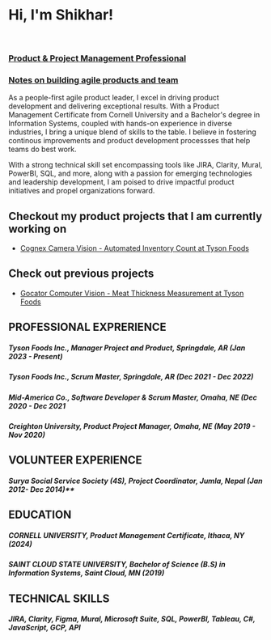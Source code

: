 <h1>Hi, I'm Shikhar!</h1> <br/> 
<h3><a href="https://www.linkedin.com/in/shikharstha/">Product & Project Management Professional</a></h3>
<h3><a href="https://www.linkedin.com/build-relation/newsletter-follow?entityUrn=7137295985310924800">Notes on building agile products and team </a></h3>

As a people-first agile product leader, I excel in driving product development and delivering exceptional results. With a Product Management Certificate from Cornell University and a Bachelor's degree in Information Systems, coupled with hands-on experience in diverse industries, I bring a unique blend of skills to the table. I believe in fostering continous improvements and product development processses that help teams do best work. 

With a strong technical skill set encompassing tools like JIRA, Clarity, Mural, PowerBI, SQL, and more, along with a passion for emerging technologies and leadership development, I am poised to drive impactful product initiatives and propel organizations forward.

## Checkout my product projects that I am currently working on
* [Cognex Camera Vision - Automated Inventory Count at Tyson Foods](CognexProduct.md)

## Check out previous projects
* [Gocator Computer Vision - Meat Thickness Measurement at Tyson Foods](GocatorProductCase.md)

## PROFESSIONAL EXPRERIENCE
##### Tyson Foods Inc., Manager Project and Product, Springdale, AR (Jan 2023 - Present) <br />
##### Tyson Foods Inc., Scrum Master, Springdale, AR (Dec 2021 - Dec 2022) <br />
##### Mid-America Co.,  Software Developer & Scrum Master, Omaha, NE (Dec 2020 - Dec 2021 <br />
##### Creighton University, Product Project Manager, Omaha, NE (May 2019 - Nov 2020) <br />

## VOLUNTEER EXPERIENCE
##### Surya Social Service Society (4S), Project Coordinator, Jumla, Nepal (Jan 2012- Dec 2014)**

## EDUCATION
##### CORNELL UNIVERSITY, Product Management Certificate, Ithaca, NY (2024) <br />
##### SAINT CLOUD STATE UNIVERSITY, Bachelor of Science (B.S) in Information Systems, Saint Cloud, MN (2019)

## TECHNICAL SKILLS
##### JIRA, Clarity, Figma, Mural, Microsoft Suite, SQL, PowerBI, Tableau, C#, JavaScript, GCP, API

